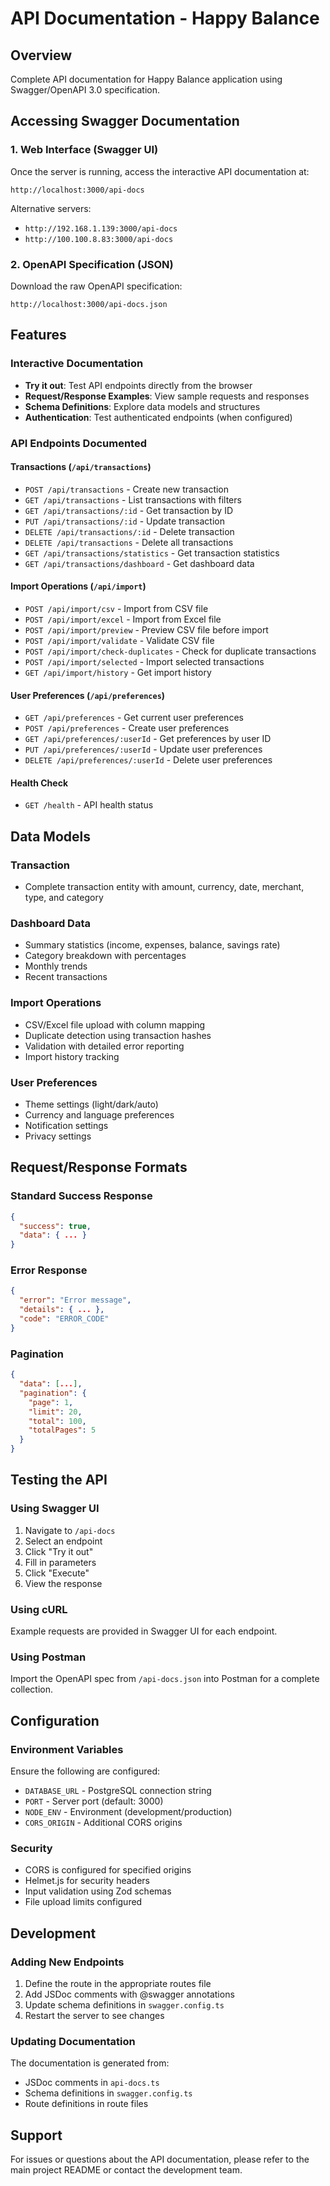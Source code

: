 # API Documentation - Happy Balance

## Overview
Complete API documentation for Happy Balance application using Swagger/OpenAPI 3.0 specification.

## Accessing Swagger Documentation

### 1. Web Interface (Swagger UI)
Once the server is running, access the interactive API documentation at:
```
http://localhost:3000/api-docs
```

Alternative servers:
- `http://192.168.1.139:3000/api-docs`
- `http://100.100.8.83:3000/api-docs`

### 2. OpenAPI Specification (JSON)
Download the raw OpenAPI specification:
```
http://localhost:3000/api-docs.json
```

## Features

### Interactive Documentation
- **Try it out**: Test API endpoints directly from the browser
- **Request/Response Examples**: View sample requests and responses
- **Schema Definitions**: Explore data models and structures
- **Authentication**: Test authenticated endpoints (when configured)

### API Endpoints Documented

#### Transactions (`/api/transactions`)
- `POST /api/transactions` - Create new transaction
- `GET /api/transactions` - List transactions with filters
- `GET /api/transactions/:id` - Get transaction by ID
- `PUT /api/transactions/:id` - Update transaction
- `DELETE /api/transactions/:id` - Delete transaction
- `DELETE /api/transactions` - Delete all transactions
- `GET /api/transactions/statistics` - Get transaction statistics
- `GET /api/transactions/dashboard` - Get dashboard data

#### Import Operations (`/api/import`)
- `POST /api/import/csv` - Import from CSV file
- `POST /api/import/excel` - Import from Excel file
- `POST /api/import/preview` - Preview CSV file before import
- `POST /api/import/validate` - Validate CSV file
- `POST /api/import/check-duplicates` - Check for duplicate transactions
- `POST /api/import/selected` - Import selected transactions
- `GET /api/import/history` - Get import history

#### User Preferences (`/api/preferences`)
- `GET /api/preferences` - Get current user preferences
- `POST /api/preferences` - Create user preferences
- `GET /api/preferences/:userId` - Get preferences by user ID
- `PUT /api/preferences/:userId` - Update user preferences
- `DELETE /api/preferences/:userId` - Delete user preferences

#### Health Check
- `GET /health` - API health status

## Data Models

### Transaction
- Complete transaction entity with amount, currency, date, merchant, type, and category

### Dashboard Data
- Summary statistics (income, expenses, balance, savings rate)
- Category breakdown with percentages
- Monthly trends
- Recent transactions

### Import Operations
- CSV/Excel file upload with column mapping
- Duplicate detection using transaction hashes
- Validation with detailed error reporting
- Import history tracking

### User Preferences
- Theme settings (light/dark/auto)
- Currency and language preferences
- Notification settings
- Privacy settings

## Request/Response Formats

### Standard Success Response
```json
{
  "success": true,
  "data": { ... }
}
```

### Error Response
```json
{
  "error": "Error message",
  "details": { ... },
  "code": "ERROR_CODE"
}
```

### Pagination
```json
{
  "data": [...],
  "pagination": {
    "page": 1,
    "limit": 20,
    "total": 100,
    "totalPages": 5
  }
}
```

## Testing the API

### Using Swagger UI
1. Navigate to `/api-docs`
2. Select an endpoint
3. Click "Try it out"
4. Fill in parameters
5. Click "Execute"
6. View the response

### Using cURL
Example requests are provided in Swagger UI for each endpoint.

### Using Postman
Import the OpenAPI spec from `/api-docs.json` into Postman for a complete collection.

## Configuration

### Environment Variables
Ensure the following are configured:
- `DATABASE_URL` - PostgreSQL connection string
- `PORT` - Server port (default: 3000)
- `NODE_ENV` - Environment (development/production)
- `CORS_ORIGIN` - Additional CORS origins

### Security
- CORS is configured for specified origins
- Helmet.js for security headers
- Input validation using Zod schemas
- File upload limits configured

## Development

### Adding New Endpoints
1. Define the route in the appropriate routes file
2. Add JSDoc comments with @swagger annotations
3. Update schema definitions in `swagger.config.ts`
4. Restart the server to see changes

### Updating Documentation
The documentation is generated from:
- JSDoc comments in `api-docs.ts`
- Schema definitions in `swagger.config.ts`
- Route definitions in route files

## Support
For issues or questions about the API documentation, please refer to the main project README or contact the development team.